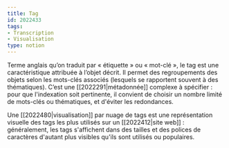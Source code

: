 ```yaml
---
title: Tag
id: 2022433
tags:
- Transcription
- Visualisation
type: notion
---
```


Terme anglais qu’on traduit par « étiquette » ou « mot-clé », le tag est une caractéristique attribuée à l’objet décrit. Il permet des regroupements des objets selon les mots-clés associés (lesquels se rapportent souvent à des thématiques). C’est une [[2022291|métadonnée]] complexe à spécifier : pour que l'indexation soit pertinente, il convient de choisir un nombre  limité de mots-clés ou thématiques, et d'éviter les redondances.

Une [[2022480|visualisation]] par nuage de tags est une représentation visuelle des tags les plus utilisés sur un [[2022412|site web]] : généralement, les tags s'affichent dans des tailles et des polices de caractères d'autant plus visibles qu'ils sont utilisés ou populaires.

